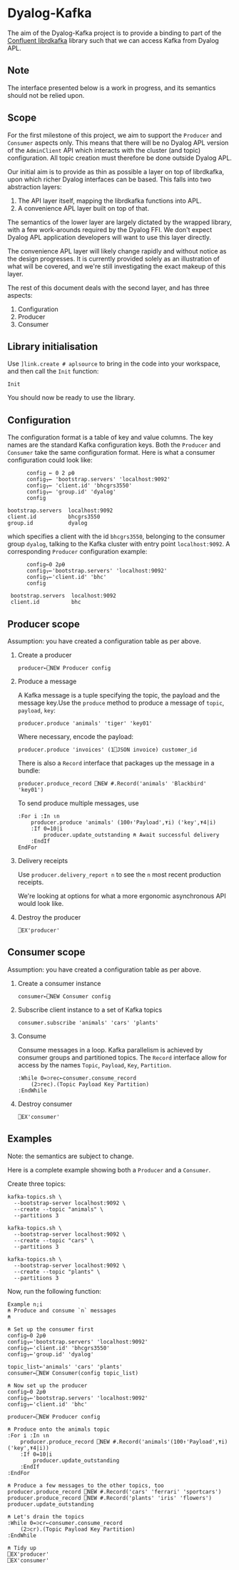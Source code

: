 # Dyalog-Kafka 

The aim of the Dyalog-Kafka project is to provide a binding to part of the [Confluent librdkafka](https://github.com/confluentinc/librdkafka) library such that we can access Kafka from Dyalog APL. 

## Note

The interface presented below is a work in progress, and its semantics should not be relied upon. 

## Scope

For the first milestone of this project, we aim to support the `Producer` and `Consumer` aspects only. This means that there will be no Dyalog APL version of the `AdminClient` API which interacts with the cluster (and topic) configuration. All topic creation must therefore be done outside Dyalog APL. 

Our initial aim is to provide as thin as possible a layer on top of librdkafka, upon which richer Dyalog interfaces can be based. This falls into two abstraction layers: 
1. The API layer itself, mapping the librdkafka functions into APL.
2. A convenience APL layer built on top of that.

The semantics of the lower layer are largely dictated by the wrapped library, with a few work-arounds required by the Dyalog FFI. We don't expect Dyalog APL application developers will want to use this layer directly.

The convenience APL layer will likely change rapidly and without notice as the design progresses. It is currently provided solely as an illustration of what will be covered, and we're still investigating the exact makeup of this layer. 

The rest of this document deals with the second layer, and has three aspects:
1. Configuration
2. Producer
3. Consumer

## Library initialisation

Use `]link.create # aplsource` to bring in the code into your workspace, and then call the `Init` function:
```
Init
```

You should now be ready to use the library.

## Configuration

The configuration format is a table of key and value columns. The key names are the standard Kafka configuration keys. Both the `Producer` and `Consumer` take the same configuration format. Here is what a consumer configuration could look like:

```apl
      config ← 0 2 ⍴⍬
      config⍪← 'bootstrap.servers' 'localhost:9092'
      config⍪← 'client.id' 'bhcgrs3550'
      config⍪← 'group.id' 'dyalog'
      config

bootstrap.servers  localhost:9092 
client.id          bhcgrs3550     
group.id           dyalog 
```
which specifies a client with the id `bhcgrs3550`, belonging to the consumer group `dyalog`, talking to the Kafka cluster with entry point `localhost:9092`. A corresponding `Producer` configuration example:

```apl
      config←0 2⍴⍬
      config⍪←'bootstrap.servers' 'localhost:9092'
      config⍪←'client.id' 'bhc'
      config

 bootstrap.servers  localhost:9092 
 client.id          bhc 
```

## Producer scope

Assumption: you have created a configuration table as per above.

1. Create a producer
    ```
    producer←⎕NEW Producer config
    ```

2. Produce a message
    
    A Kafka message is a tuple specifying the topic, the payload and the message key.Use the `produce` method to produce a message of `topic`, `payload`, `key`:
    ```
    producer.produce 'animals' 'tiger' 'key01'
    ```
    Where necessary, encode the payload:
    ```
    producer.produce 'invoices' (1⎕JSON invoice) customer_id
    ```
    There is also a `Record` interface that packages up the message in a bundle:
    ```
    producer.produce_record ⎕NEW #.Record('animals' 'Blackbird' 'key01')
    ```
    To send produce multiple messages, use
    ```apl
    :For i :In ⍳n
        producer.produce 'animals' (100↑'Payload',⍕i) ('key',⍕4|i)
        :If 0=10|i
            producer.update_outstanding ⍝ Await successful delivery
        :EndIf
    EndFor
    ```

3. Delivery receipts
    
    Use `producer.delivery_report n` to see the `n` most recent production receipts.

    We're looking at options for what a more ergonomic  asynchronous API would look like.

4. Destroy the producer
    ```
    ⎕EX'producer'
    ```

## Consumer scope

Assumption: you have created a configuration table as per above.

1. Create a consumer instance
    ```apl
    consumer←⎕NEW Consumer config
    ```
2. Subscribe client instance to a set of Kafka topics
    ```apl
    consumer.subscribe 'animals' 'cars' 'plants'
    ```
3. Consume

    Consume messages in a loop. Kafka parallelism is achieved by consumer groups and partitioned topics. The `Record` interface allow for access by the names `Topic`, `Payload`, `Key`, `Partition`.
    ```apl
    :While 0=⊃rec←consumer.consume_record
        (2⊃rec).(Topic Payload Key Partition)
    :EndWhile
    ```
4. Destroy consumer
    ```apl
    ⎕EX'consumer'
    ```

## Examples

Note: the semantics are subject to change.

Here is a complete example showing both a `Producer` and a `Consumer`.

Create three topics:
```
kafka-topics.sh \
  --bootstrap-server localhost:9092 \
  --create --topic "animals" \
  --partitions 3

kafka-topics.sh \
  --bootstrap-server localhost:9092 \
  --create --topic "cars" \
  --partitions 3

kafka-topics.sh \
  --bootstrap-server localhost:9092 \
  --create --topic "plants" \
  --partitions 3
```

Now, run the following function:
```apl
Example n;i  
⍝ Produce and consume `n` messages
⍝

⍝ Set up the consumer first
config←0 2⍴⍬
config⍪←'bootstrap.servers' 'localhost:9092'
config⍪←'client.id' 'bhcgrs3550'
config⍪←'group.id' 'dyalog'

topic_list←'animals' 'cars' 'plants'
consumer←⎕NEW Consumer(config topic_list)

⍝ Now set up the producer
config←0 2⍴⍬
config⍪←'bootstrap.servers' 'localhost:9092'
config⍪←'client.id' 'bhc'

producer←⎕NEW Producer config

⍝ Produce onto the animals topic
:For i :In ⍳n
    producer.produce_record ⎕NEW #.Record('animals'(100↑'Payload',⍕i)('key',⍕4|i))
    :If 0=10|i
        producer.update_outstanding
    :EndIf
:EndFor

⍝ Produce a few messages to the other topics, too
producer.produce_record ⎕NEW #.Record('cars' 'ferrari' 'sportcars')
producer.produce_record ⎕NEW #.Record('plants' 'iris' 'flowers')
producer.update_outstanding

⍝ Let's drain the topics
:While 0=⊃cr←consumer.consume_record
    (2⊃cr).(Topic Payload Key Partition)
:EndWhile

⍝ Tidy up
⎕EX'producer'
⎕EX'consumer'
 ```

